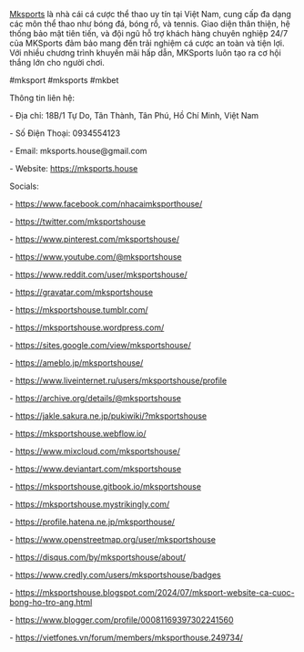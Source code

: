 <p><a href="https://mksports.house">Mksports</a> là nhà cái cá cược thể thao uy tín tại Việt Nam, cung cấp đa dạng các môn thể thao như bóng đá, bóng rổ, và tennis. Giao diện thân thiện, hệ thống bảo mật tiên tiến, và đội ngũ hỗ trợ khách hàng chuyên nghiệp 24/7 của MKSports đảm bảo mang đến trải nghiệm cá cược an toàn và tiện lợi. Với nhiều chương trình khuyến mãi hấp dẫn, MKSports luôn tạo ra cơ hội thắng lớn cho người chơi.<p>
<p>#mksport #mksports #mkbet<p>
<p>Thông tin liên hệ:<p>
<p>- Địa chỉ: 18B/1 Tự Do, Tân Thành, Tân Phú, Hồ Chí Minh, Việt Nam<p>
<p>- Số Điện Thoại: 0934554123<p>
<p>- Email: mksports.house@gmail.com<p>
<p>- Website: <a href="https://mksports.house">https://mksports.house</a><p>
<p>Socials:<p>
<p>- <a href="https://www.facebook.com/nhacaimksporthouse/">https://www.facebook.com/nhacaimksporthouse/</a><p>
<p>- <a href="https://twitter.com/mksportshouse">https://twitter.com/mksportshouse</a><p>
<p>- <a href="https://www.pinterest.com/mksportshouse/">https://www.pinterest.com/mksportshouse/</a><p>
<p>- <a href="https://www.youtube.com/@mksportshouse">https://www.youtube.com/@mksportshouse</a><p>
<p>- <a href="https://www.reddit.com/user/mksportshouse/">https://www.reddit.com/user/mksportshouse/</a><p>
<p>- <a href="https://gravatar.com/mksportshouse">https://gravatar.com/mksportshouse</a><p>
<p>- <a href="https://mksportshouse.tumblr.com/">https://mksportshouse.tumblr.com/</a><p>
<p>- <a href="https://mksportshouse.wordpress.com/">https://mksportshouse.wordpress.com/</a><p>
<p>- <a href="https://sites.google.com/view/mksportshouse/">https://sites.google.com/view/mksportshouse/</a><p>
<p>- <a href="https://ameblo.jp/mksportshouse/">https://ameblo.jp/mksportshouse/</a><p>
<p>- <a href="https://www.liveinternet.ru/users/mksportshouse/profile">https://www.liveinternet.ru/users/mksportshouse/profile</a><p>
<p>- <a href="https://archive.org/details/@mksportshouse">https://archive.org/details/@mksportshouse</a><p>
<p>- <a href="https://jakle.sakura.ne.jp/pukiwiki/?mksportshouse">https://jakle.sakura.ne.jp/pukiwiki/?mksportshouse</a><p>
<p>- <a href="https://mksportshouse.webflow.io/">https://mksportshouse.webflow.io/</a><p>
<p>- <a href="https://www.mixcloud.com/mksportshouse/">https://www.mixcloud.com/mksportshouse/</a><p>
<p>- <a href="https://www.deviantart.com/mksportshouse">https://www.deviantart.com/mksportshouse</a><p>
<p>- <a href="https://mksportshouse.gitbook.io/mksportshouse">https://mksportshouse.gitbook.io/mksportshouse</a><p>
<p>- <a href="https://mksportshouse.mystrikingly.com/">https://mksportshouse.mystrikingly.com/</a><p>
<p>- <a href="https://profile.hatena.ne.jp/mksporthouse/">https://profile.hatena.ne.jp/mksporthouse/</a><p>
<p>- <a href="https://www.openstreetmap.org/user/mksportshouse">https://www.openstreetmap.org/user/mksportshouse</a><p>
<p>- <a href="https://disqus.com/by/mksportshouse/about/">https://disqus.com/by/mksportshouse/about/</a><p>
<p>- <a href="https://www.credly.com/users/mksportshouse/badges">https://www.credly.com/users/mksportshouse/badges</a><p>
<p>- <a href="https://mksportshouse.blogspot.com/2024/07/mksport-website-ca-cuoc-bong-ho-tro-ang.html">https://mksportshouse.blogspot.com/2024/07/mksport-website-ca-cuoc-bong-ho-tro-ang.html</a><p>
<p>- <a href="https://www.blogger.com/profile/00081169397302241560">https://www.blogger.com/profile/00081169397302241560</a><p>
<p>- <a href="https://vietfones.vn/forum/members/mksporthouse.249734/">https://vietfones.vn/forum/members/mksporthouse.249734/</a><p>